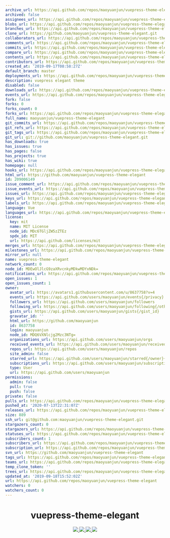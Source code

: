 ```yaml
---
archive_url: https://api.github.com/repos/maoyuanjun/vuepress-theme-elegant/{archive_format}{/ref}
archived: false
assignees_url: https://api.github.com/repos/maoyuanjun/vuepress-theme-elegant/assignees{/user}
blobs_url: https://api.github.com/repos/maoyuanjun/vuepress-theme-elegant/git/blobs{/sha}
branches_url: https://api.github.com/repos/maoyuanjun/vuepress-theme-elegant/branches{/branch}
clone_url: https://github.com/maoyuanjun/vuepress-theme-elegant.git
collaborators_url: https://api.github.com/repos/maoyuanjun/vuepress-theme-elegant/collaborators{/collaborator}
comments_url: https://api.github.com/repos/maoyuanjun/vuepress-theme-elegant/comments{/number}
commits_url: https://api.github.com/repos/maoyuanjun/vuepress-theme-elegant/commits{/sha}
compare_url: https://api.github.com/repos/maoyuanjun/vuepress-theme-elegant/compare/{base}...{head}
contents_url: https://api.github.com/repos/maoyuanjun/vuepress-theme-elegant/contents/{+path}
contributors_url: https://api.github.com/repos/maoyuanjun/vuepress-theme-elegant/contributors
created_at: '2019-09-17T08:58:27Z'
default_branch: master
deployments_url: https://api.github.com/repos/maoyuanjun/vuepress-theme-elegant/deployments
description: vuepress elegant theme
disabled: false
downloads_url: https://api.github.com/repos/maoyuanjun/vuepress-theme-elegant/downloads
events_url: https://api.github.com/repos/maoyuanjun/vuepress-theme-elegant/events
fork: false
forks: 0
forks_count: 0
forks_url: https://api.github.com/repos/maoyuanjun/vuepress-theme-elegant/forks
full_name: maoyuanjun/vuepress-theme-elegant
git_commits_url: https://api.github.com/repos/maoyuanjun/vuepress-theme-elegant/git/commits{/sha}
git_refs_url: https://api.github.com/repos/maoyuanjun/vuepress-theme-elegant/git/refs{/sha}
git_tags_url: https://api.github.com/repos/maoyuanjun/vuepress-theme-elegant/git/tags{/sha}
git_url: git://github.com/maoyuanjun/vuepress-theme-elegant.git
has_downloads: true
has_issues: true
has_pages: false
has_projects: true
has_wiki: true
homepage: null
hooks_url: https://api.github.com/repos/maoyuanjun/vuepress-theme-elegant/hooks
html_url: https://github.com/maoyuanjun/vuepress-theme-elegant
id: 209006149
issue_comment_url: https://api.github.com/repos/maoyuanjun/vuepress-theme-elegant/issues/comments{/number}
issue_events_url: https://api.github.com/repos/maoyuanjun/vuepress-theme-elegant/issues/events{/number}
issues_url: https://api.github.com/repos/maoyuanjun/vuepress-theme-elegant/issues{/number}
keys_url: https://api.github.com/repos/maoyuanjun/vuepress-theme-elegant/keys{/key_id}
labels_url: https://api.github.com/repos/maoyuanjun/vuepress-theme-elegant/labels{/name}
language: Vue
languages_url: https://api.github.com/repos/maoyuanjun/vuepress-theme-elegant/languages
license:
  key: mit
  name: MIT License
  node_id: MDc6TGljZW5zZTEz
  spdx_id: MIT
  url: https://api.github.com/licenses/mit
merges_url: https://api.github.com/repos/maoyuanjun/vuepress-theme-elegant/merges
milestones_url: https://api.github.com/repos/maoyuanjun/vuepress-theme-elegant/milestones{/number}
mirror_url: null
name: vuepress-theme-elegant
network_count: 0
node_id: MDEwOlJlcG9zaXRvcnkyMDkwMDYxNDk=
notifications_url: https://api.github.com/repos/maoyuanjun/vuepress-theme-elegant/notifications{?since,all,participating}
open_issues: 1
open_issues_count: 1
owner:
  avatar_url: https://avatars1.githubusercontent.com/u/8637758?v=4
  events_url: https://api.github.com/users/maoyuanjun/events{/privacy}
  followers_url: https://api.github.com/users/maoyuanjun/followers
  following_url: https://api.github.com/users/maoyuanjun/following{/other_user}
  gists_url: https://api.github.com/users/maoyuanjun/gists{/gist_id}
  gravatar_id: ''
  html_url: https://github.com/maoyuanjun
  id: 8637758
  login: maoyuanjun
  node_id: MDQ6VXNlcjg2Mzc3NTg=
  organizations_url: https://api.github.com/users/maoyuanjun/orgs
  received_events_url: https://api.github.com/users/maoyuanjun/received_events
  repos_url: https://api.github.com/users/maoyuanjun/repos
  site_admin: false
  starred_url: https://api.github.com/users/maoyuanjun/starred{/owner}{/repo}
  subscriptions_url: https://api.github.com/users/maoyuanjun/subscriptions
  type: User
  url: https://api.github.com/users/maoyuanjun
permissions:
  admin: false
  pull: true
  push: false
private: false
pulls_url: https://api.github.com/repos/maoyuanjun/vuepress-theme-elegant/pulls{/number}
pushed_at: '2020-07-13T22:31:07Z'
releases_url: https://api.github.com/repos/maoyuanjun/vuepress-theme-elegant/releases{/id}
size: 889
ssh_url: git@github.com:maoyuanjun/vuepress-theme-elegant.git
stargazers_count: 0
stargazers_url: https://api.github.com/repos/maoyuanjun/vuepress-theme-elegant/stargazers
statuses_url: https://api.github.com/repos/maoyuanjun/vuepress-theme-elegant/statuses/{sha}
subscribers_count: 1
subscribers_url: https://api.github.com/repos/maoyuanjun/vuepress-theme-elegant/subscribers
subscription_url: https://api.github.com/repos/maoyuanjun/vuepress-theme-elegant/subscription
svn_url: https://github.com/maoyuanjun/vuepress-theme-elegant
tags_url: https://api.github.com/repos/maoyuanjun/vuepress-theme-elegant/tags
teams_url: https://api.github.com/repos/maoyuanjun/vuepress-theme-elegant/teams
temp_clone_token: ''
trees_url: https://api.github.com/repos/maoyuanjun/vuepress-theme-elegant/git/trees{/sha}
updated_at: '2019-09-18T15:52:02Z'
url: https://api.github.com/repos/maoyuanjun/vuepress-theme-elegant
watchers: 0
watchers_count: 0
---
```


<h1 align="center">vuepress-theme-elegant</h1>
<p align="center">
  <a href= "https://github.com/maoyuanjun/vuepress-theme-elegant/blob/master/LICENSE">
   <img src="https://img.shields.io/npm/l/vuepress-theme-elegant.svg">
  </a>  
  <a href= "https://www.npmjs.com/package/vuepress-theme-elegant">
   <img src="https://img.shields.io/npm/v/vuepress-theme-elegant.svg">
  </a>
  <a href= "https://www.npmjs.com/package/vuepress-theme-elegant">
   <img src="https://img.shields.io/npm/dt/vuepress-theme-elegant.svg">
  </a> 
  <a href= "https://github.com/maoyuanjun/vuepress-theme-elegant/commits/master">
   <img src="https://img.shields.io/github/last-commit/maoyuanjun/vuepress-theme-elegant.svg">
  </a> 
</p>


